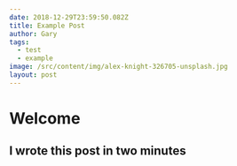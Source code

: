 ```yaml
---
date: 2018-12-29T23:59:50.082Z
title: Example Post
author: Gary
tags:
  - test
  - example
image: /src/content/img/alex-knight-326705-unsplash.jpg
layout: post
---
```

# Welcome

## I wrote this post in two minutes
